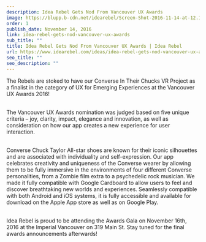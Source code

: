 ```yaml
---
description: Idea Rebel Gets Nod From Vancouver UX Awards
image: https://blupp.b-cdn.net/idearebel/Screen-Shot-2016-11-14-at-12.12.15-PM.png?quality=80&width=800
order: 1
publish_date: November 14, 2016
link: idea-rebel-gets-nod-vancouver-ux-awards
sub_title: ""
title: Idea Rebel Gets Nod From Vancouver UX Awards | Idea Rebel
url: https://www.idearebel.com/ideas/idea-rebel-gets-nod-vancouver-ux-awards/
seo_title: ""
seo_description: ""
---
```

The Rebels are stoked to have our Converse In Their Chucks VR Project as a finalist in the category of UX for Emerging Experiences at the Vancouver UX Awards 2016!

\
The Vancouver UX Awards nomination was judged based on five unique criteria – joy, clarity, impact, elegance and innovation, as well as consideration on how our app creates a new experience for user interaction.

\
Converse Chuck Taylor All-star shoes are known for their iconic silhouettes and are associated with individuality and self-expression. Our app celebrates creativity and uniqueness of the Converse wearer by allowing them to be fully immersive in the environments of four different Converse personalities, from a Zombie film extra to a psychedelic rock musician. We made it fully compatible with Google Cardboard to allow users to feel and discover breathtaking new worlds and experiences. Seamlessly compatible with both Android and iOS systems, it is fully accessible and available for download on the Apple App store as well as on Google Play.

\
Idea Rebel is proud to be attending the Awards Gala on November 16th, 2016 at the Imperial Vancouver on 319 Main St. Stay tuned for the final awards announcements afterwards!
